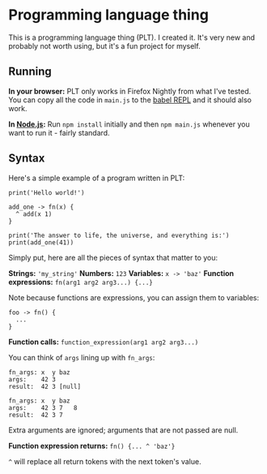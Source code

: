 # Programming language thing

This is a programming language thing (PLT). I created it. It's very new and probably not worth using, but it's a fun project for myself.

## Running

**In your browser:** PLT only works in Firefox Nightly from what I've tested. You can copy all the code in `main.js` to the [babel REPL](http://babeljs.io/repl) and it should also work.

**In [Node.js](https://nodejs.org/):** Run `npm install` initially and then `npm main.js` whenever you want to run it - fairly standard.

## Syntax

Here's a simple example of a program written in PLT:

    print('Hello world!')

    add_one -> fn(x) {
      ^ add(x 1)
    }

    print('The answer to life, the universe, and everything is:')
    print(add_one(41))

Simply put, here are all the pieces of syntax that matter to you:

**Strings:** `'my_string'`
**Numbers:** `123`
**Variables:** `x -> 'baz'`
**Function expressions:** `fn(arg1 arg2 arg3...) {...}`

Note because functions are expressions, you can assign them to variables:

    foo -> fn() {
      ...
    }

**Function calls:** `function_expression(arg1 arg2 arg3...)`

You can think of `args` lining up with `fn_args`:

    fn_args: x  y baz
    args:    42 3
    result:  42 3 [null]

    fn_args: x  y baz
    args:    42 3 7   8
    result:  42 3 7

Extra arguments are ignored; arguments that are not passed are null.

**Function expression returns:** `fn() {... ^ 'baz'}`

`^` will replace all return tokens with the next token's value.
